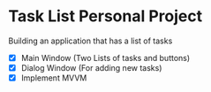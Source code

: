 # Task List Personal Project

Building an application that has a list of tasks

- [X] Main Window (Two Lists of tasks and buttons)
- [X] Dialog Window (For adding new tasks)
- [X] Implement MVVM
